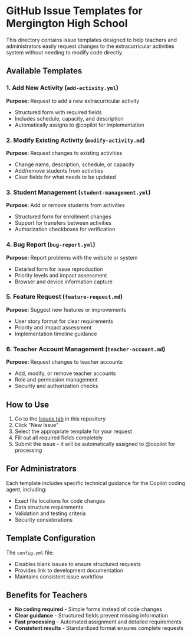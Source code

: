 # GitHub Issue Templates for Mergington High School

This directory contains issue templates designed to help teachers and administrators easily request changes to the extracurricular activities system without needing to modify code directly.

## Available Templates

### 1. Add New Activity (`add-activity.yml`)
**Purpose:** Request to add a new extracurricular activity
- Structured form with required fields
- Includes schedule, capacity, and description
- Automatically assigns to @copilot for implementation

### 2. Modify Existing Activity (`modify-activity.md`)
**Purpose:** Request changes to existing activities
- Change name, description, schedule, or capacity
- Add/remove students from activities
- Clear fields for what needs to be updated

### 3. Student Management (`student-management.yml`)
**Purpose:** Add or remove students from activities
- Structured form for enrollment changes
- Support for transfers between activities
- Authorization checkboxes for verification

### 4. Bug Report (`bug-report.yml`)
**Purpose:** Report problems with the website or system
- Detailed form for issue reproduction
- Priority levels and impact assessment
- Browser and device information capture

### 5. Feature Request (`feature-request.md`)
**Purpose:** Suggest new features or improvements
- User story format for clear requirements
- Priority and impact assessment
- Implementation timeline guidance

### 6. Teacher Account Management (`teacher-account.md`)
**Purpose:** Request changes to teacher accounts
- Add, modify, or remove teacher accounts
- Role and permission management
- Security and authorization checks

## How to Use

1. Go to the [Issues tab](../../issues) in this repository
2. Click "New Issue"
3. Select the appropriate template for your request
4. Fill out all required fields completely
5. Submit the issue - it will be automatically assigned to @copilot for processing

## For Administrators

Each template includes specific technical guidance for the Copilot coding agent, including:
- Exact file locations for code changes
- Data structure requirements
- Validation and testing criteria
- Security considerations

## Template Configuration

The `config.yml` file:
- Disables blank issues to ensure structured requests
- Provides link to development documentation
- Maintains consistent issue workflow

## Benefits for Teachers

- **No coding required** - Simple forms instead of code changes
- **Clear guidance** - Structured fields prevent missing information
- **Fast processing** - Automated assignment and detailed requirements
- **Consistent results** - Standardized format ensures complete requests